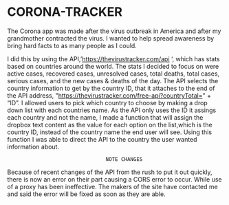 # CORONA-TRACKER
The Corona app was made after the virus outbreak in America and after my grandmother contracted the virus. I wanted to help spread awareness by bring hard facts to as many people as I could.
	
I did this by using the API,’https://thevirustracker.com/api ‘, which has stats based on countries around the world. The stats I decided to focus on were active cases, recovered cases, unresolved cases, total deaths, total cases, serious cases, and the new cases & deaths of the day. The API selects the country information to get by the country ID, that it attaches to the end of the API address, "https://thevirustracker.com/free-api?countryTotal=" + “ID”. I allowed users to pick which country to choose by making a drop down list with each countries name. As the API only uses the ID it assings each country and not the name, I made a function that will assign the dropbox text content as the value for each option on the list,which is the country ID, instead of the country name the end user will see. Using this function I was able to direct the API to the country the user wanted information about.


                                    NOTE CHANGES 
				    
Because of recent changes of the API from the rush to put it out quickly, there is now an error on their part causing a CORS error to occur. While use of a proxy has been ineffective. The makers of the site have contacted me and said the error will be fixed as soon as they are able.


